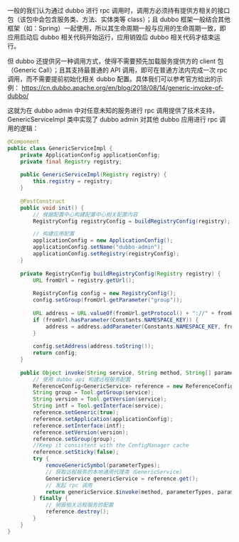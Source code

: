 一般的我们认为通过 dubbo 进行 rpc 调用时，调用方必须持有提供方相关的接口包（该包中会包含服务类、方法、实体类等 class）；且 dubbo 框架一般结合其他框架（如：Spring）一起使用，所以其生命周期一般与应用的生命周期一致，即应用启动后 dubbo 相关代码开始运行，应用销毁后 dubbo 相关代码才结束运行。

但 dubbo 还提供另一种调用方式，使得不需要预先加载服务提供方的 client 包（Generic Call）；且其支持最普通的 API 调用，即可在普通方法内完成一次 rpc 调用，而不需要提前初始化相关 dubbo 配置。具体我们可以参考官方给出的示例：
https://cn.dubbo.apache.org/en/blog/2018/08/14/generic-invoke-of-dubbo/

这就为在 dubbo admin 中对任意未知的服务进行 rpc 调用提供了技术支持，GenericServiceImpl 类中实现了 dubbo admin 对其他 dubbo 应用进行 rpc 调用的逻辑：

```java
@Component  
public class GenericServiceImpl {  
    private ApplicationConfig applicationConfig;  
    private final Registry registry;  
  
    public GenericServiceImpl(Registry registry) {  
        this.registry = registry;  
    }  
  
    @PostConstruct  
    public void init() {  
	    // 根据配置中心构建配置中心相关配置内容
        RegistryConfig registryConfig = buildRegistryConfig(registry);  

		// 构建应用配置
        applicationConfig = new ApplicationConfig();  
        applicationConfig.setName("dubbo-admin");  
        applicationConfig.setRegistry(registryConfig);  
    }  
  
    private RegistryConfig buildRegistryConfig(Registry registry) {  
        URL fromUrl = registry.getUrl();  
  
        RegistryConfig config = new RegistryConfig();  
        config.setGroup(fromUrl.getParameter("group"));  
  
        URL address = URL.valueOf(fromUrl.getProtocol() + "://" + fromUrl.getAddress());  
        if (fromUrl.hasParameter(Constants.NAMESPACE_KEY)) {  
            address = address.addParameter(Constants.NAMESPACE_KEY, fromUrl.getParameter(Constants.NAMESPACE_KEY));  
        }  
  
        config.setAddress(address.toString());  
        return config;  
    }  
  
    public Object invoke(String service, String method, String[] parameterTypes, Object[] params) {  
		// 使用 dubbo api 构建远程服务配置
        ReferenceConfig<GenericService> reference = new ReferenceConfig<>();  
        String group = Tool.getGroup(service);  
        String version = Tool.getVersion(service);  
        String intf = Tool.getInterface(service);  
        reference.setGeneric(true);  
        reference.setApplication(applicationConfig);  
        reference.setInterface(intf);  
        reference.setVersion(version);  
        reference.setGroup(group);  
        //Keep it consistent with the ConfigManager cache  
        reference.setSticky(false);  
        try {  
            removeGenericSymbol(parameterTypes);  
            // 获取远程服务的本地通用代理类（GenericService）
            GenericService genericService = reference.get();  
            // 发起 rpc 调用
            return genericService.$invoke(method, parameterTypes, params);  
        } finally {  
	        // 销毁相关远程服务的配置
            reference.destroy();  
        }  
    }  
}
```